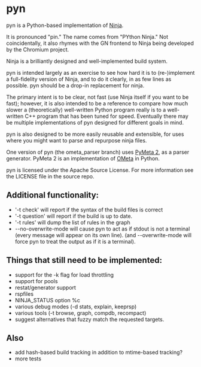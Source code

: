 # pyn

pyn is a Python-based implementation of
[Ninja](http://martine.github.io/ninja/).

It is pronounced "pin." The name comes from "PYthon Ninja." Not coincidentally,
it also rhymes with the GN frontend to Ninja being developed by the Chromium
project.

Ninja is a brilliantly designed and well-implemented build system.

pyn is intended largely as an exercise to see how hard it is to (re-)implement
a full-fidelity version of Ninja, and to do it clearly, in as few lines as
possible. pyn should be a drop-in replacement for ninja.

The primary intent is to be clear, not fast (use Ninja itself if you want to be
fast); however, it is also intended to be a reference to compare how much
slower a (theoretically) well-written Python program really is to a
well-written C++ program that has been tuned for speed. Eventually there may be
multiple implementations of pyn designed for different goals in mind.

pyn is also designed to be more easily reusable and extensible, for uses
where you might want to parse and repurpose ninja files.

One version of pyn (the ometa_parser branch) uses
[PyMeta 2](https://bitbucket.org/wkornewald/pymeta/src),
as a parser generator. PyMeta 2 is an implementation of
[OMeta](https://github.com/alexwarth/ometa-js) in Python.

pyn is licensed under the Apache Source License. For more information see
the LICENSE file in the source repo.

## Additional functionality:

* '-t check' will report if the syntax of the build files is correct
* '-t question' will report if the build is up to date.
* '-t rules' will dump the list of rules in the graph
* --no-overwrite-mode will cause pyn to act as if stdout is not a terminal
  (every message will appear on its own line). (and --overwrite-mode
  will force pyn to treat the output as if it is a terminal).

 
## Things that still need to be implemented:

* support for the -k flag for load throttling
* support for pools
* restat/generator support
* rspfiles
* NINJA_STATUS option %c 
* various debug modes (-d stats, explain, keeprsp)
* various tools (-t browse, graph, compdb, recompact)
* suggest alternatives that fuzzy match the requested targets.

## Also

* add hash-based build tracking in addition to mtime-based tracking?
* more tests
